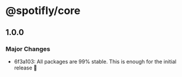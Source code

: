 # @spotifly/core

## 1.0.0

### Major Changes

- 6f3a103: All packages are 99% stable. This is enough for the initial release 🎉
